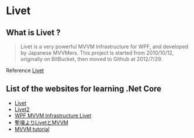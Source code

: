 Livet
=====================================

What is Livet ?
-------------------------------------
> Livet is a very powerful MVVM Infrastructure for WPF, and developed by Japanese MVVMers. This project is started from 2010/10/12, originally on BitBucket, then moved to Github at 2012/7/29.

Reference [Livet](https://github.com/ugaya40/Livet)

## List of the websites for learning .Net Core
- [Livet](https://github.com/ugaya40/Livet)
- [Livet2](https://github.com/ugaya40/Livet2)
- [WPF MVVM Infrastructure Livet](http://www.slideboom.com/presentations/621216/WPF-MVVM-Infrastructure-Livet)
- [塹壕よりLivetとMVVM](https://www.slideshare.net/Posaune/livetmvvm)
- [MVVM tutorial](https://www.tutorialspoint.com/mvvm/mvvm_tutorial.pdf)

